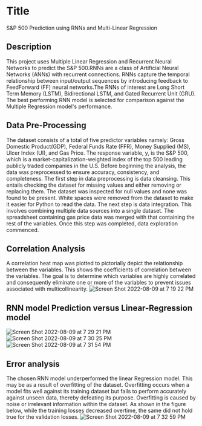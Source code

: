 # Title
S&P 500 Prediction using RNNs and Multi-Linear Regression

## Description
This project uses Multiple Linear Regression and Recurrent Neural Networks to predict the S&amp;P 500.RNNs are a class of Artificial  Neural Networks (ANNs) with recurrent connections. RNNs capture the temporal relationship between input/output sequences by introducing feedback to FeedForward (FF) neural networks.The RNNs of interest are Long Short Term Memory (LSTM), Bidirectional LSTM, and Gated Recurrent Unit (GRU). The best performing RNN model is selected for comparison against the Multiple Regression model's performance.

## Data Pre-Processing
The dataset consists of a total of five predictor variables namely: Gross Domestic Product(GDP), Federal Funds Rate (FFR), Money Supplied (MS), Ulcer Index (UI), and Gas Price. The response variable, y, is the S&P 500, which is a market-capitalization-weighted index of the top 500 leading publicly traded companies in the U.S. 
Before beginning the analysis, the data was preprocessed to ensure accuracy, consistency, and completeness. The first step in data preprocessing  is data cleansing. This entails checking the dataset for missing values and either removing or replacing them. The dataset was inspected for null values and none was found to be present. White spaces were removed from the dataset to make it easier for Python to read the data. The next step is data integration. This involves combining multiple data sources into a single dataset. The spreadsheet containing gas price data was merged with that containing the rest of the variables. Once this step was completed, data exploration commenced.

## Correlation Analysis
A correlation heat map was plotted to pictorially depict the relationship between the variables. This shows the coefficients of  correlation between the variables. The goal is to determine which variables are highly correlated and consequently eliminate one or more of the variables to prevent issues associated with multicollinearity.
![Screen Shot 2022-08-09 at 7 19 22 PM](https://user-images.githubusercontent.com/60199900/183778925-e267cb0f-fc88-421f-96ae-51aa7776de78.png)

## RNN model Prediction versus Linear-Regression model
![Screen Shot 2022-08-09 at 7 29 21 PM](https://user-images.githubusercontent.com/60199900/183779003-b439e529-ce36-4cb2-84a8-b3df12561bf5.png)
![Screen Shot 2022-08-09 at 7 30 25 PM](https://user-images.githubusercontent.com/60199900/183779099-3f09f311-446e-4976-8a9c-d955b312f6a0.png)
![Screen Shot 2022-08-09 at 7 31 54 PM](https://user-images.githubusercontent.com/60199900/183779238-bc15c6e2-4dad-4cc1-8130-762528e3eceb.png)

## Error analysis
The chosen RNN model underperformed the linear Regression model. This may be as a result of overfitting of the dataset. Overfitting occurs when a model fits well against its training dataset but fails to perform accurately against unseen data, thereby defeating its purpose. Overfitting is caused by noise or irrelevant information within the dataset.  As shown in the figure below, while the training losses decreased overtime, the same did not hold true for the validation losses. 
![Screen Shot 2022-08-09 at 7 32 59 PM](https://user-images.githubusercontent.com/60199900/183779334-e39ad229-68ba-43f4-b1c1-efcd4f605cc9.png)
